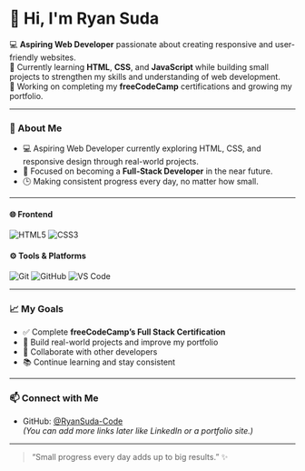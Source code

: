 # 👋 Hi, I'm **Ryan Suda**

💻 **Aspiring Web Developer** passionate about creating responsive and user-friendly websites.  
🌱 Currently learning **HTML**, **CSS**, and **JavaScript** while building small projects to strengthen my skills and understanding of web development.  
🎯 Working on completing my **freeCodeCamp** certifications and growing my portfolio.

---

### 🚀 About Me
- 💻 Aspiring Web Developer currently exploring HTML, CSS, and responsive design through real-world projects.
- 🧠 Focused on becoming a **Full-Stack Developer** in the near future.  
- 🕒 Making consistent progress every day, no matter how small.  

---

#### 🌐 Frontend
![HTML5](https://img.shields.io/badge/HTML5-E34F26?style=for-the-badge&logo=html5&logoColor=white)
![CSS3](https://img.shields.io/badge/CSS3-1572B6?style=for-the-badge&logo=css3&logoColor=white)
<!-- ![JavaScript](https://img.shields.io/badge/JavaScript-F7DF1E?style=for-the-badge&logo=javascript&logoColor=black) -->

#### ⚙️ Tools & Platforms
![Git](https://img.shields.io/badge/Git-F05032?style=for-the-badge&logo=git&logoColor=white)
![GitHub](https://img.shields.io/badge/GitHub-181717?style=for-the-badge&logo=github&logoColor=white)
![VS Code](https://img.shields.io/badge/VS_Code-0078D4?style=for-the-badge&logo=visualstudiocode&logoColor=white)

---

### 📈 My Goals
- ✅ Complete **freeCodeCamp’s Full Stack Certification**  
- 🚀 Build real-world projects and improve my portfolio  
- 🤝 Collaborate with other developers 
- 📚 Continue learning and stay consistent  

---

### 📫 Connect with Me
- GitHub: [@RyanSuda-Code](https://github.com/RyanSuda-Code)  
*(You can add more links later like LinkedIn or a portfolio site.)*

---

> “Small progress every day adds up to big results.” ✨

